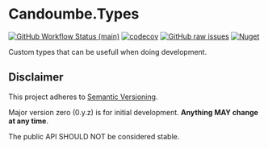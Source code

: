 #  Candoumbe.Types <!-- omit in toc -->

[![GitHub Workflow Status (main)](https://img.shields.io/github/workflow/status/candoumbe/types/delivery/main?label=main)](https://github.com/candoumbe/types/actions/workflows/integration.yml)
[![codecov](https://codecov.io/gh/candoumbe/DataFilters/branch/develop/graph/badge.svg?token=FHSC41A4X3)](https://codecov.io/gh/candoumbe/types)
[![GitHub raw issues](https://img.shields.io/github/issues-raw/candoumbe/types)](https://github.com/candoumbe/types/issues)
[![Nuget](https://img.shields.io/nuget/vpre/candoumbe.types)](https://nuget.org/packages/candoumbe.types)

Custom types that can be usefull when doing development.

## **Disclaimer**
This project adheres to [Semantic Versioning](https://semver.org/spec/v2.0.0.html).

Major version zero (0.y.z) is for initial development. **Anything MAY change at any time**.

The public API SHOULD NOT be considered stable.